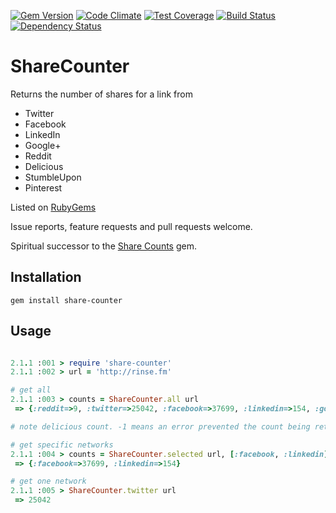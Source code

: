 [![Gem Version](https://badge.fury.io/rb/share-counter.png)](http://badge.fury.io/rb/share-counter)
[![Code Climate](https://codeclimate.com/github/ollieglass/share-counter/badges/gpa.svg)](https://codeclimate.com/github/ollieglass/share-counter)
[![Test Coverage](https://codeclimate.com/github/ollieglass/share-counter/badges/coverage.svg)](https://codeclimate.com/github/ollieglass/share-counter)
[![Build Status](https://travis-ci.org/ollieglass/share-counter.svg?branch=master)](https://travis-ci.org/ollieglass/share-counter)
[![Dependency Status](https://gemnasium.com/ollieglass/share-counter.svg)](https://gemnasium.com/ollieglass/share-counter)

# ShareCounter


Returns the number of shares for a link from

* Twitter
* Facebook
* LinkedIn
* Google+
* Reddit
* Delicious
* StumbleUpon
* Pinterest

Listed on [RubyGems](http://rubygems.org/gems/share-counter)

Issue reports, feature requests and pull requests welcome.

Spiritual successor to the [Share Counts](https://github.com/vitobotta/share_counts) gem.


## Installation

```
gem install share-counter
```


## Usage

```ruby

2.1.1 :001 > require 'share-counter'
2.1.1 :002 > url = 'http://rinse.fm'

# get all
2.1.1 :003 > counts = ShareCounter.all url
 => {:reddit=>9, :twitter=>25042, :facebook=>37699, :linkedin=>154, :googleplus=>1, :delicious=>-1, :stumbleupon=>2087, :pinterest=>0}

# note delicious count. -1 means an error prevented the count being retrieved

# get specific networks
2.1.1 :004 > counts = ShareCounter.selected url, [:facebook, :linkedin]
 => {:facebook=>37699, :linkedin=>154}

# get one network
2.1.1 :005 > ShareCounter.twitter url
 => 25042
```
